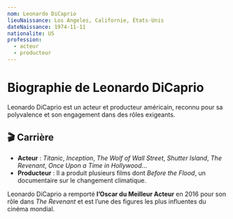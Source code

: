 ```yaml
---
nom: Leonardo DiCaprio
lieuNaissance: Los Angeles, Californie, États-Unis
dateNaissance: 1974-11-11
nationalite: US
profession:
  - acteur
  - producteur
---
```


# Biographie de Leonardo DiCaprio

Leonardo DiCaprio est un acteur et producteur américain, reconnu pour sa polyvalence et son engagement dans des rôles exigeants.

## 🎬 Carrière

- **Acteur** : *Titanic*, *Inception*, *The Wolf of Wall Street*, *Shutter Island*, *The Revenant*, *Once Upon a Time in Hollywood*...
- **Producteur** : Il a produit plusieurs films dont *Before the Flood*, un documentaire sur le changement climatique.

Leonardo DiCaprio a remporté **l’Oscar du Meilleur Acteur** en 2016 pour son rôle dans *The Revenant* et est l’une des figures les plus influentes du cinéma mondial.
